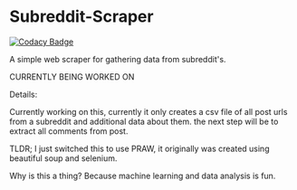# Subreddit-Scraper

[![Codacy Badge](https://api.codacy.com/project/badge/Grade/a2524ee0197c4c3e8377e8f01c3c4fde)](https://app.codacy.com/gh/Xenios91/Subreddit-Scraper?utm_source=github.com&utm_medium=referral&utm_content=Xenios91/Subreddit-Scraper&utm_campaign=Badge_Grade)

A simple web scraper for gathering data from subreddit's.

CURRENTLY BEING WORKED ON

Details:

Currently working on this, currently it only creates a csv file of all post urls from a subreddit and additional data about them. the next step will be to extract all comments from post.

TLDR; I just switched this to use PRAW, it originally was created using beautiful soup and selenium.

Why is this a thing? Because machine learning and data analysis is fun.
